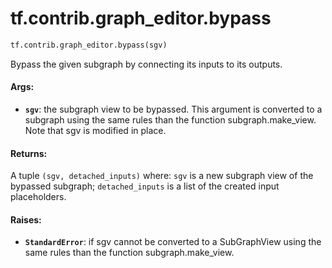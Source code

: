 <div itemscope itemtype="http://developers.google.com/ReferenceObject">
<meta itemprop="name" content="tf.contrib.graph_editor.bypass" />
<meta itemprop="path" content="Stable" />
</div>

# tf.contrib.graph_editor.bypass

``` python
tf.contrib.graph_editor.bypass(sgv)
```

Bypass the given subgraph by connecting its inputs to its outputs.

#### Args:

* <b>`sgv`</b>: the subgraph view to be bypassed. This argument is converted to a
    subgraph using the same rules than the function subgraph.make_view.
    Note that sgv is modified in place.

#### Returns:

A tuple `(sgv, detached_inputs)` where:
  `sgv` is a new subgraph view of the bypassed subgraph;
  `detached_inputs` is a list of the created input placeholders.

#### Raises:

* <b>`StandardError`</b>: if sgv cannot be converted to a SubGraphView using
    the same rules than the function subgraph.make_view.